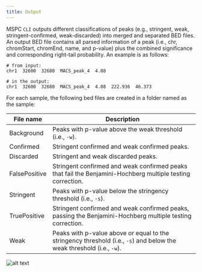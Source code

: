 ```yaml
---
title: Output
---
```


MSPC `CLI` outputs different classifications of peaks (e.g., stringent, weak, stringent-confirmed,
weak-discarded) into merged and separated BED files. An output BED file contains all parsed 
information of a peak (i.e., chr, chromStart, chromEnd, name, and p-value) plus the combined 
significance and corresponding right-tail probability. An example is as follows: 

```shell
# from input:
chr1  32600  32680  MACS_peak_4  4.08

# in the output:
chr1  32600  32680  MACS_peak_4  4.08  222.936  46.373
```

For each sample, the following bed files are created in a folder named as the sample:

| File name      | Description |
| -------------- | ----------- |
| Background     | Peaks with p-value above the weak threshold (i.e., `-w`). | 
| Confirmed      | Stringent confirmed and weak confirmed peaks. |
| Discarded      | Stringent and weak discarded peaks. |
| FalsePositive  | Stringent confirmed and weak confirmed peaks that fail the Benjamini-Hochberg multiple testing correction. |
| Stringent      | Peaks with p-value below the stringency threshold (i.e., `-s`). |
| TruePositive   | Stringent confirmed and weak confirmed peaks, passing the Benjamini-Hochberg multiple testing correction. |
| Weak           | Peaks with p-value above or equal to the stringency threshold (i.e., `-s`) and below the weak threshold (i.e., `-w`). |

![alt text](assets/sets.svg)
